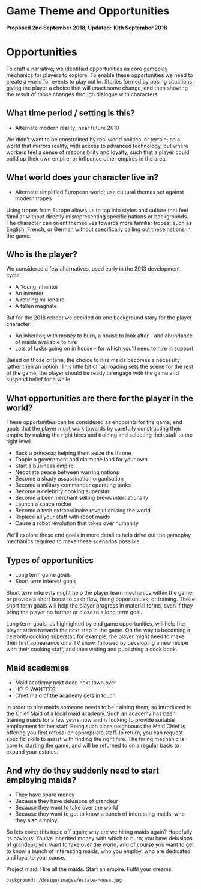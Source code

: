 # Game Theme and Opportunities

**Proposed 2nd September 2018, Updated: 10th September 2018**

# Opportunities

To craft a narrative; we identified opportunities as core gameplay mechanics for players to explore. To enable these opportunities we need to create a world for events to play out in. Stories formed by posing situations; giving the player a choice that will enact some change, and then showing the result of those changes through dialogue with characters.

## What time period / setting is this?
- Alternate modern reality; near future 2010

We didn't want to be constrained by real world political or terrain; so a world that mirrors reality, with access to advanced technology, but where workers feel a sense of responsibility and loyalty, such that a player could build up their own empire; or influence other empires in the area.

## What world does your character live in?
- Alternate simplified European world; use cultural themes set against modern tropes

Using tropes from Europe allows us to tap into styles and culture that feel familiar without directly misrepresenting specific nations or backgrounds. The character can orient themselves towards more familiar tropes; such as English, French, or German without specifically calling out these nations in the game.

## Who is the player?

We considered a few alternatives, used early in the 2013 development cycle:
- A Young inheritor
- An inventor
- A retiring millionaire
- A fallen magnate

But for the 2018 reboot we decided on one background story for the player character:
- An inheritor; with money to burn, a house to look after - and abundance of maids available to hire
- Lots of tasks going on in house - for which you'll need to hire in support

Based on those criteria; the choice to hire maids becomes a necessity rather then an option. This little bit of rail roading sets the scene for the rest of the game; the player should be ready to engage with the game and suspend belief for a while.

## What opportunities are there for the player in the world?

These opportunities can be considered as endpoints for the game; end goals that the player must work towards by carefully constructing their empire by making the right hires and training and selecting their staff to the right level.

- Back a princess; helping them seize the throne
- Topple a government and claim the land for your own
- Start a business empire
- Negotiate peace between warring nations
- Become a shady assassination organisation
- Become a military commander operating tanks
- Become a celebrity cooking superstar
- Become a beer merchant selling brews internationally
- Launch a space rocket
- Become a tech extraordinaire revolutionising the world
- Replace all your staff with robot maids
- Cause a robot revolution that takes over humanity

We'll explore these end goals in more detail to help drive out the gameplay mechanics required to make these scenarios possible.

## Types of opportunities
- Long term game goals
- Short term interest goals

Short term interests might help the player learn mechanics within the game; or provide a short boost to cash flow, hiring opportunities, or training. These short term goals will help the player progress in material terms, even if they bring the player no further or close to a long term goal.

Long term goals, as highlighted by end game opportunities, will help the player strive towards the next step in the game. On the way to becoming a celebrity cooking superstar, for example, the player might need to make their first appearance on a TV show, followed by developing a new recipe with their cooking staff, and then writing and publishing a cook book.

## Maid academies
- Maid academy next door, next town over
- HELP WANTED?
- Chief maid of the academy gets in touch

In order to hire maids someone needs to be training them; so introduced is the Chief Maid of a local maid academy. Such an academy has been training maids for a few years now and is looking to provide suitable employment for her staff. Being such close neighbours the Maid Chief is offering you first refusal on appropriate staff. In return, you can request specific skills to assist with finding the right hire. The hiring mechanic is core to starting the game, and will be returned to on a regular basis to expand your estates.

## And why do they suddenly need to start employing maids?
- They have spare money
- Because they have delusions of grandeur
- Because they want to take over the world
- Because they want to get to know a bunch of interesting maids, who they also employ.

So lets cover this topic off again; why are we hiring maids again? Hopefully its obvious! You've inherited money with which to burn; you have delusions of grandeur; you want to take over the world, and of course you want to get to know a bunch of interesting maids, who you employ, who are dedicated and loyal to your cause.

Project maid! Hire all the maids. Start an empire. Fulfil your dreams.

```background: /design/images/estate-house.jpg```
